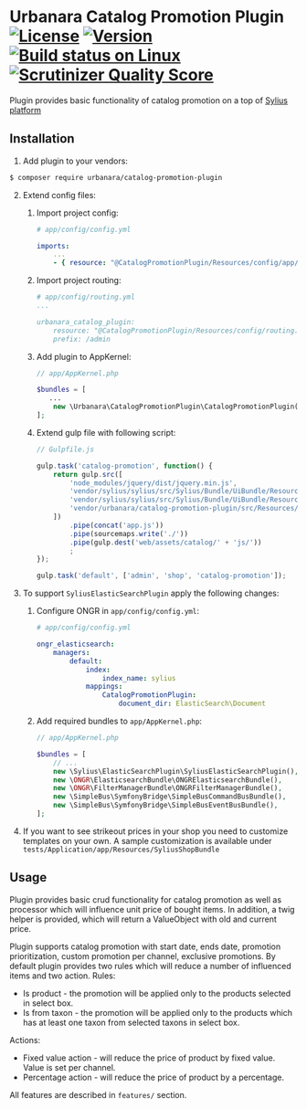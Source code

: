 # Urbanara Catalog Promotion Plugin [![License](https://img.shields.io/packagist/l/urbanra/urbanara-catalog-promotion-plugin.svg)](https://packagist.org/packages/urbanra/urbanara-catalog-promotion-plugin) [![Version](https://img.shields.io/packagist/v/urbanra/urbanara-catalog-promotion-plugin.svg)](https://packagist.org/packages/urbanra/urbanara-catalog-promotion-plugin) [![Build status on Linux](https://img.shields.io/travis/URBANARA/UrbanaraCatalogPromotionPlugin/master.svg)](http://travis-ci.org/URBANARA/UrbanaraCatalogPromotionPlugin) [![Scrutinizer Quality Score](https://img.shields.io/scrutinizer/g/URBANARA/UrbanaraCatalogPromotionPlugin.svg)](https://scrutinizer-ci.com/g/URBANARA/UrbanaraCatalogPromotionPlugin/)

Plugin provides basic functionality of catalog promotion on a top of [Sylius platform](https://github.com/Sylius/Sylius)

## Installation

1. Add plugin to your vendors:

```bash
$ composer require urbanara/catalog-promotion-plugin
```

2. Extend config files:

    1. Import project config: 
    
        ```yml
        # app/config/config.yml

        imports:
            ...
            - { resource: "@CatalogPromotionPlugin/Resources/config/app/grid.yml" }
        ```
        
    2. Import project routing: 
    
        ```yml
        # app/config/routing.yml
        ...

        urbanara_catalog_plugin:
            resource: "@CatalogPromotionPlugin/Resources/config/routing.yml"
            prefix: /admin
        ```
        
    3. Add plugin to AppKernel: 
    
        ```php
        // app/AppKernel.php

        $bundles = [
           ...
            new \Urbanara\CatalogPromotionPlugin\CatalogPromotionPlugin(),
        ];

        ```
    4. Extend gulp file with following script:
    
        ```js
        // Gulpfile.js
 
        gulp.task('catalog-promotion', function() {
            return gulp.src([
                'node_modules/jquery/dist/jquery.min.js',
                'vendor/sylius/sylius/src/Sylius/Bundle/UiBundle/Resources/private/js/sylius-prototype-handler.js',
                'vendor/sylius/sylius/src/Sylius/Bundle/UiBundle/Resources/private/js/sylius-form-collection.js',
                'vendor/urbanara/catalog-promotion-plugin/src/Resources/public/**'
            ])
                .pipe(concat('app.js'))
                .pipe(sourcemaps.write('./'))
                .pipe(gulp.dest('web/assets/catalog/' + 'js/'))
                ;
        });
        
        gulp.task('default', ['admin', 'shop', 'catalog-promotion']);
        ```

3. To support `SyliusElasticSearchPlugin` apply the following changes:

    1. Configure ONGR in `app/config/config.yml`:
    
        ```yaml
        # app/config/config.yml
        
        ongr_elasticsearch:
            managers:
                default:
                    index:
                        index_name: sylius
                    mappings:
                        CatalogPromotionPlugin:
                            document_dir: ElasticSearch\Document
        ```
        
    2. Add required bundles to `app/AppKernel.php`:
    
        ```php
        // app/AppKernel.php

        $bundles = [
            // ...
            new \Sylius\ElasticSearchPlugin\SyliusElasticSearchPlugin(),
            new \ONGR\ElasticsearchBundle\ONGRElasticsearchBundle(),
            new \ONGR\FilterManagerBundle\ONGRFilterManagerBundle(),
            new \SimpleBus\SymfonyBridge\SimpleBusCommandBusBundle(),
            new \SimpleBus\SymfonyBridge\SimpleBusEventBusBundle(),
        ];

        ```

4. If you want to see strikeout prices in your shop you need to customize templates on your own. A sample customization is available under `tests/Application/app/Resources/SyliusShopBundle`

## Usage

Plugin provides basic crud functionality for catalog promotion as well as processor which will influence unit price of bought items. 
In addition, a twig helper is provided, which will return a ValueObject with old and current price. 

Plugin supports catalog promotion with start date, ends date, promotion prioritization, custom promotion per channel, exclusive promotions.
By default plugin provides two rules which will reduce a number of influenced items and two action.
Rules:
 * Is product - the promotion will be applied only to the products selected in select box.
 * Is from taxon - the promotion will be applied only to the products which has at least one taxon from selected taxons in select box.

Actions:
 * Fixed value action - will reduce the price of product by fixed value. Value is set per channel.
 * Percentage action - will reduce the price of product by a percentage.

All features are described in `features/` section. 
